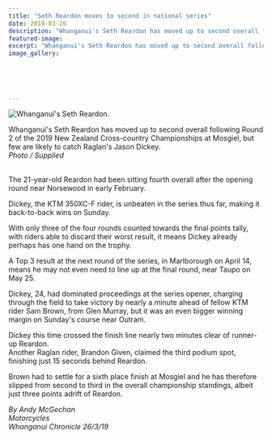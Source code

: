 ```yaml
---
title: "Seth Reardon moves to second in national series"
date: 2019-03-26
description: "Whanganui's Seth Reardon has moved up to second overall following Round 2 of the 2019 NZ Cross-country Champs at Mosgiel."
featured-image: 
excerpt: "Whanganui's Seth Reardon has moved up to second overall following Round 2 of the 2019 NZ Cross-country Championships at Mosgiel"
image_gallery:
	
	
	
	
	
---
```


<p class="element element-paragraph"><img src="https://www.nzherald.co.nz/resizer/PMe8UUoCR0vcFQuT-k_7bkNOsjo=/620x349/smart/filters:quality(70)/arc-anglerfish-syd-prod-nzme.s3.amazonaws.com/public/HRABL5FR6BANHA2P77IVJOJC24.jpg" alt="Whanganui's Seth Reardon." /></p>
<p class="element element-paragraph">Whanganui's Seth Reardon has moved up to second overall following Round 2 of the 2019 New Zealand Cross-country Championships at Mosgiel, but few are likely to catch Raglan's Jason Dickey.<br /><em>Photo / Supplied</em></p>
<p class="element element-paragraph"><br />The 21-year-old Reardon had been sitting fourth overall after the opening round near Norsewood in early February.</p>
<p class="element element-paragraph">Dickey, the KTM 350XC-F rider, is unbeaten in the series thus far, making it back-to-back wins on Sunday.</p>
<p class="element element-paragraph">With only three of the four rounds counted towards the final points tally, with riders able to discard their worst result, it means Dickey already perhaps has one hand on the trophy.</p>
<p class="element element-paragraph">A Top 3 result at the next round of the series, in Marlborough on April 14, means he may not even need to line up at the final round, near Taupo on May 25.</p>
<p class="element element-paragraph">Dickey, 24, had dominated proceedings at the series opener, charging through the field to take victory by nearly a minute ahead of fellow KTM rider Sam Brown, from Glen Murray, but it was an even bigger winning margin on Sunday's course near Outram.</p>
<p class="element element-paragraph">Dickey this time crossed the finish line nearly two minutes clear of runner-up Reardon.<br />Another Raglan rider, Brandon Given, claimed the third podium spot, finishing just 15 seconds behind Reardon.</p>
<p class="element element-paragraph">Brown had to settle for a sixth place finish at Mosgiel and he has therefore slipped from second to third in the overall championship standings, albeit just three points adrift of Reardon.</p>
<p class="element element-paragraph"><em>By Andy McGechan</em><br /><em>Motorcycles</em><br /><em>Whanganui Chronicle 26/3/19</em></p>

